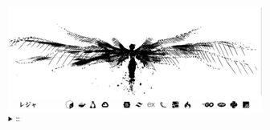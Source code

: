 <img src="./banner.png">
<details><summary> :: </summary>
<!--START_SECTION:waka-->

```
From: 09 August 2024 - To: 11 October 2025

Total Time: 1,986 hrs 23 mins

PHP                        493 hrs 16 mins //////-------------------   23.08 %
Python                     426 hrs 12 mins /////--------------------   19.95 %
Markdown                   223 hrs 29 mins ///----------------------   10.46 %
Other                      150 hrs 27 mins //-----------------------   07.04 %
```

<!--END_SECTION:waka-->
</details>

